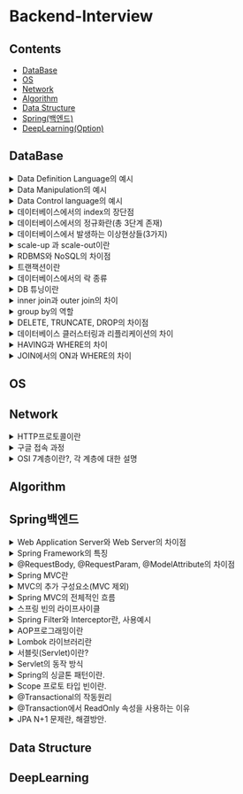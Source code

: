 # Backend-Interview


## Contents
- [DataBase](#DataBase)
- [OS](#OS)
- [Network](#Network)
- [Algorithm](#Algorithm)
- [Data Structure](#Data-Structure)
- [Spring(백엔드)](#Spring백엔드)
- [DeepLearning(Option)](#DeepLearning)


## DataBase
<details>
    <summary>Data Definition Language의 예시</summary>
    </br>
    <p>alter : 데이터베이스에 이미 존재하는 object의 구조를 변경할 때 사용</p>
    <p>create : 데이터베이스에 새로운 object를 만들 시 사용</p>
    <p>drop : 데이터베이스에 이미 존재하는 object를 삭제할 때 사용</p>
</details>

<details>
    <summary>Data Manipulation의 예시</summary>
    </br>
    <p>select : 데이터베이스 테이블에서 데이터를 검색할 때 사용</p>
    <p>insert : 데이터베이스 테이블에서 데이터를 새롭게 삽입할 때 사용</p>
    <p>update : 데이터베이스 테이블에 존재하던 데이터를 수정할 때 사용</p>
    <p>delete : 데이터베이스 테이블에 존재하던 데이터를 삭제할 때 사용</p>

</details>

<details>
    <summary>Data Control language의 예시</summary>
    </br>
    <p>commit : 데이터 베이스에 트랜잭션 operation이 정상적으로 종료된 것</p>
    <p>rollback : 트랜잭션 과정에서 문제가 발생하여 트랜잭션 이전 상태로 돌아가는 것</p>
    <p>grant : 특정 유저에게 데이터베이스 object에 대한 권한을 부여하는 것</p>
    <p>revoke : 특정 유저에게 부여했던 권한을 무효화하는 작업</p>
</details>

<details>
    <summary>데이터베이스에서의 index의 장단점</summary>
    </br>
    <p>장점 : 인덱스를 이용하여 더욱 빨리 query 결과를 얻을 수 있다. (정렬된 상태가 유지된다.)</p>
    <p>단점 : insert 연산 등 일부 연산에서는 오히려 성능이 하락할 수 있다.</p>
</details>

<details>
    <summary>데이터베이스에서의 정규화란(총 3단계 존재)</summary>
    </br>
    <p>정규화 : 하나의 릴레이션에서 오직 하나의 의미만이 존재하도록 일레이션을 분해하는 과정</p>
    <p>데이터의 일관성, 최소의 데이터 중복, 최대한의 데이터 유연성 결과를 가져옴</p>
    <p>1. 제 1정규형 : 테이브르이 컬럼이 원자 값(하나의 값)을 가지도록 분해</p>
    <p>2. 제 2정규형 : 제 1 정규형을 만족, 기본키가 아닌 속성이 기본키에 완전 종속이도록 분해</p>
    <p>3. 제 3 정규형 : 제 2 정규형을 만족, 기본키를 제외한 속성들 간의 이행 종속성이 없어야 한다.</p>
</details>

<details>
    <summary>데이터베이스에서 발생하는 이상현상들(3가지)</summary>
    </br>
    <p>이상 현상 : 데이터베이스 테이블을 잘목 설계하여 데이터를 삽입, 삭제, 수정할 때 새익는 논리적 오류</p>
    <p>1. 삽입 이상 : 데이터를 삽입할 때 특정 속성에 해당되는 값이 없어 NULL을 입력해야 하는 현상</p>
    <p>2. 갱신 이상 : 중복된 데이터 중 일부만이 수정되어 중복된 데이터들이 서로 모순을 일으키는 현상</p>
    <p>3. 삭제 이상 : 어떤 데이터를 삭제할 경우, 의도치 않은 다른 정보까지 삭제하는 현상</p>
</details>

<details>
    <summary>scale-up 과 scale-out이란</summary>
    </br>
    <p>scale-up : 하나의 서비의 하드웨어들을 업그레이드</p>
    <p>scale-out : 여러 대의 서버를 추가하는 것</p>
</details>

<details>
    <summary>RDBMS와 NoSQL의 차이점</summary>
    </br>
    <p>RDBMS : 모든 데이터를 2차원으로 표현</p>
    <p>장점 : 스키마에 맞춰 관리, 정합성이 보장됨</p>
    <p>단점 : 시스템이 커질 수록 쿼리 복잡, 성능 저하, scale out이 어려움</p>
    </br>
    <p>NoSQL : 데이터간의 관계를 정의하지 않음, 스키마 존재X - >자유롭게 데이터 관리 가능</p>
    <p>장점 : 스키마없이 Key-Value형태로 데이터 관리 가능, scale-up, scale-out 모두 가능</p>
    <p>단점 : 데이터 중복이 발생할 수 있음.</p>
    </br>
    <p>RDBMS가 유리한 경우 : 데이터 구조 명확, 스키마가 중요한 경우</p>
    <p>NoSQL이 유리한 경우 : 정확한 데이터 구조가 없는 경우, 데이터가 변경/확장될 수 있는 경우</p>
</details>

<details>
    <summary>트랜잭션이란</summary>
    </br>
    <p>한 작업의 완정성을 보장</p>
    <p>작업들을 모두 처리하거나 실패할 경우 실행 이전의 상태로 되돌리는 것</p>
    <p>즉, Commit되거나 Rollback됨</p>
</details>

<details>
    <summary>데이터베이스에서의 락 종류</summary>
    </br>
    <p>1. 공유락(LS, Shared Lock) : 읽기를 진행할 때 사용된는 락, 같은 공유락끼리는 동시에 접근 가능</p>
    <p>2. 배타락(LX, Exclusice Lock) : 데이터를 변경할 때 사용되는 락, 해당 락이 끝나기 전까지는 어떠한 접근도 허용되지 않음.</p>
    <p></p>
</details>

<details>
    <summary>DB 튜닝이란</summary>
    </br>
    <p>1단계 : DB설계 튜닝 (데이터 모델링, 인덱스 설계, 용량 산정)</p>
    <p>2단계 : DBMS 튜닝 (CPU, 메모리, I/O 관점) ex) Buffer크기, Cache 크기</p>
    <p>3단계 : SQL 튜닝 (Join, Indexing, SQL Executing Plan)</p>
    <p></p>
</details>

<details>
    <summary>inner join과 outer join의 차이</summary>
    </br>
    <p>inner join : 서로 연관된 내용만을 검색하는 조인</p>
    <p>outer join : 한쪽에 데이터가 없더라도 데이터가 있는 쪽의 내용을 전부 출력하는 조인</p>
    <p>outer ㅓoin에는 Left, Right, FULL outer join이 존재함</p>
</details>

<details>
    <summary>group by의 역할</summary>
    </br>
    <p>특정 column을 기준으로 연산한 결과를 집계 키로 설정하여 그룹을 지음 </p>
    <p></p>
    <p></p>
</details>

<details>
    <summary>DELETE, TRUNCATE, DROP의 차이점</summary>
    </br>
    <p>DELETE : 데이터는 지우지만 테이블 용량은 줄어들지 않음. 삭제 후 복구 가능</p>
    <p>TRUNCATE : 전체 데이터를 삭제하는 방법. 테이블의 용량은 줄어듦. 인덱스도 삭제됨. 테이블은 삭제되지 않지만 데이터는 복구할 수 없음</p>
    <p>DROP : 테이블 자체를 완전히 삭제하는 방식. 삭제 후 복구 불가</p>
</details>

<details>
    <summary>데이터베이스 클러스터링과 리플리케이션의 차이</summary>
    </br>
    <p>클러스터링 : 여러 개의 DB를 수평적인 구조로 구축, 동기 방식</p>
    <p>장점 : 데이터 동기화 -> 일관성있는 데이터, 높은 가용성(하나의 DB가 죽더라도 에러 X), 로드 밸런싱</p>
    <p>단점 : 저장소 하나를 공유할 경우 병목현상 발생, 운영 비용 상승</p></br>
    <p>리플리케이션 : 여러 개의 DB를 수직적인 구조로 구축, 비동기 방식</p>
    <p>장점 : 대부분의 DB 요청은 읽기 요청, 레플리케이션으로도 충분한 성능, 지연 시간 거의 없음</p>
    <p>단점 : 노드 들간의 데이터 동기화가 보장되지 않음. Master DB가 고장날 경우 복구 및 대처 어려움</p>
</details>

<details>
    <summary>HAVING과 WHERE의 차이</summary>
    </br>
    <p>HAVING : 그룹을 필터링하는데 사용(그룹화 혹은 집계 이후)</p>
    <p>WHERE : 개별 행을 필터링 하는데 사용(그룹화 혹은 집계 이전)</p>
</details>

<details>
    <summary>JOIN에서의 ON과 WHERE의 차이</summary>
    </br>
    <p>ON : JOIN이 시작되지 이전에 필터링을 진행</p>
    <p>WHERE : JOIN이 진행된 이후 해당 조건에 맟춰 필터링을 진행</p>
</details>

## OS

## Network

<details>
    <summary>HTTP프로토콜이란</summary>
    </br>
    <p>서버/클라이언트 모델을 따르는 데이터를 주고받기 위한 프로토콜</p>
    <p>특징 1: stateless(상태 정보를 저장하지 않음)</p>
    <p>특징 2: Connectionless(요청을 전송한 뒤 연결을 끊음.</p>
    </br>
    <p>장점 1: 연결 상태 처리, 상태 정보 관리 필요 X -> 서버 디자인 간단.</p>
    <p>장점 2: 각각의 HTTP 요청에 독립적으로 전송해주면 됨</p>
    </br>
    <p>단점 1: 이전 통신에 대한 정보가 없으므로 매번 인증 필요</p>
    <p>이를 해결하기 위해 쿠기, 세션을 활용</p>
</details>

<details>
    <summary>구글 접속 과정</summary>
    </br>
    <p>1. 사용자가 웹 브라우저에 URL 입력</p>
    <p>2. DNS서버를 이용하여 URL주소에 해당되는 IP 주소를 얻음</p>
    <p>3. 해당 IP 주소로 TCP 연결 설정</p>
    <p>4. 해당 웹 서버로 HTTP 요청 메시지를 보냄.</p>
    <p>5. 웹 서버는 요청에 알맞은 HTTP 응답 메시지를 보냄</p>
    <p>6. 클라이언트에게 도착한 HTTP 응답 메시지는 웹 페이지에 의해 변환, 출력됨.</p>
</details>

<details>
    <summary>OSI 7계층이란?, 각 계층에 대한 설명</summary>
    </br>
    <p>OSI 7계층 : 네트워크에서 데이터가 전송되는 단계를 7단계로 나눈 것.</p>
    <p>1계층(물리 계층) : 데이터를 전기 신호로 변환. 오직 데이터를 전송, 데이터를 전혀 상관하지 않음</p>
    <p>2계층(데이터 링크 계층) : 데이터의 물리적인 전송을 담당. 맥주소를 통해 통신함. 에러 검출/재전송/흐름 제어 등을 관리함.</p>
    <p>3계층(네트워크 계층) : 패킷을 목적지까지 빠르게 전송하기 위한 계층, IP주소, 라우터를 통해 라우팅 경로를 search</p>
    <p>4계층(전송 계층) : 최종 수신 프로세스로 데이터를 전송하는 역할, 패킷 생성 및 전송, TCP, UDP가 해당됨.</p>

</details>

## Algorithm

## Spring백엔드

<details>
    <summary>Web Application Server와 Web Server의 차이점</summary>
    </br>
    <P>Web Application Server : 비즈니스 로직을 넣을 수 있음. 주로 동적인 컨텐츠를 담당함(DB 접근, 데이터 처리)</p>
    <P>Web Server : 비즈니스 로직을 담당할 수 없음. 주로 정적인 콘텐츠를 담당함. (HTTP, JavaScript, CSS등)</p>
</details>

<details>
    <summary>Spring Framework의 특징</summary>
    </br>
    <p>1. 컨테이너를 통해 객체를 직접 관리</p>
    <P>2. 제어의 역전(IoC) : 제어권이 개발자가 아닌 프레임워크가 가지고 있어 프레임워크가 개발자의 코드를 호출한다.</p>
    <P>3. 의존성 주입(DI) : 계층, 서비스에서 의존성이 존재할 경우 외부에서 주입해준다.</p>
    <P>4. 관점 지향 프로그래밍(AOP) : 보안 등과 같이 공통적으로 사용하는 기능의 경우 해당 기능을 분리하여 관리한다.</p>
</details>

<details>
    <summary>@RequestBody, @RequestParam, @ModelAttribute의 차이점</summary>
    </br>
    <p>@RequestBody : 클라이언트가 전송한 JSON형태의 HTTP Body 내용을 java 객체로 변환해주는 역할</p>
    <p>@RequestParam : 1개의 HTTP 요청 parameter를 받기 위해 사용</p>
    <p>@ModelAttribute : HTTP내부의 값들을 Getter, Setter, 생성자를 통해 주입하기 위해 사용. (Getter, Setter, 생성자는 미리 정의되어 있어야 함)</p>
</details>

<details>
    <summary>Spring MVC란</summary>
    </br>
    <p>Model : 데이터 관리 및 비즈니스 로직을 처리하는 부분</p>
    <p>View : 비즈니스 로직의 처리 결과를 통해 유저 인터페이스가 표현되는 구간</p>
    <p>Controller : 사용자의 용청을 처리하고 Model과 View사이를 중개하는 역할</p>
</details>

<details>
    <summary>MVC의 추가 구성요소(MVC 제외)</summary>
    </br>
    <p>DispatcherServlet : 클라이언트에게 요청을 받아 응답까지의 MVC 처리 과정을 통제</p>
    <p>HandlerMapping : 클라이언트의 요청 URL을 처리할 Controller를 결정</p>
    <p>HandlerAdapter : HandlerMapping을 통해 결정된 핸들러 정보로 해당 메소드를 직접 호출해주는 역할</p>
    <p>ViewResolver : Controller의 처리 결과를 생성할 View를 결정</p>
</details>

<details>
    <summary>Spring MVC의 전체적인 흐름</summary>
    </br>
    <p>1. 클라언트가 URL을 통해 요청을 전송</p>
    <p>2. Dispatcher Servlet은 해당 요청을 처리할 컨트롤러를 찾는다.</p>
    <p>3. Dispatcher Servlet은 핸들러 어댑터에게 요청의 전달을 맡김</p>
    <p>4. Handler Adpater는 해당 컨트롤러에게 요청을 전달.</p>
    <p>5. 컨트롤러는 비즈니스 로직을 처리한 후 반환할 뷰의 이름을 반환</p>
    <p>6. Dispatcher Sevlet은 ViewResolver를 통해 반환할 뷰를 결정</p>
    <p>7. Dispatcher Servlet은 View에 전달할 데이터를 추가한다.</p>
    <p>8. 데이터가 추가된 View를 반환한다.</p>
</details>

<details>
    <summary>스프링 빈의 라이프사이클</summary>
    </br>
    <p>스프링 IoC 컨테이너 생성 -> 스프링 빈 생성 -> 의존 관계 주입 -> 초기화 콜백 메소드 호출 -> 사용 -> 소멸 전 콜백 메소드 호출 -> 스프링 종료</p>
    <p>빈 생명주기 콜백 방법</p>
    <p>1. 인터페이스(InitilaizingBean, DisposableBean)</p>
    <p>2. 설정 정보에 초기화 메소도, 종료 메소드 지정, @Bean에서 지정</p>
    <p>3. @PostConstruct, @PreDestroy 어노테이션 지원</p>
</details>

<details>
    <summary>Spring Filter와 Interceptor란, 사용예시</summary>
    </br>
    <p>필터 : 요청과 응답을 거른 뒤 정제하는 역할, 톰캣과 같은 웹 컨테이너에 의해 관리, 스프링 범위 밖에서 처리</p>
    <p>사례 : 보안 인증, 인가, 요청 검사, 데이터 압축 및 인코딩, Spring과 분리하고자 하는 기능</p>
    <p>Interceptor : 요청에 대한 작업 전/후로 요청, 참조를 가로채 가공. 스프링 컨텍스트에서 동작함.</p>
    <p>사례 : 세부적인 보안 및 인증, Controller로 넘겨주는 데이터 가공</p>
</details>

<details>
    <summary>AOP프로그래밍이란</summary>
    </br>
    <p>핵심 비즈니스 로직에 존재하는 공통 사랑을 분리하여 각각 모듈화하는 것을 의미.</p>
    <p>주로 인증, 로깅, 트랜잭션 처리에 사용됨</p>
    <p>장점 : 중복 코드 제거, 재활용성 극대화, 변화 수용 용이성</p>
</details>

<details>
    <summary>Lombok 라이브러리란</summary>
    </br>
    <p>메소드를 컴파일 하는 과정에서 개입하여 추가적인 코드를 생성함.(어노테이션 프로세싱)</p>
    <p>EX) Getter, Setter</p>
</details>

<details>
    <summary>서블릿(Servlet)이란?</summary>
    </br>
    <p>클라인언트의 요청을 처리, 결과를 반환하는 Servlet 클래스의 구현 규칙을 지킨 자바 웹 프로그래밍 기술.</p>
</details>

<details>
    <summary>Servlet의 동작 방식</summary>
    </br>
    <p>1. 클라이언트가 URL을 입력한 경우 HTTP Request가 Servlet 콘테이너로 전송된다.</p>
    <p>2. 요청을 받은 Servlet container는  HTTPServletRequest, HTTPServletResponse 객체를 생성</p>
    <p>3. web.xml을 기준으로 요청된 URL에 해당되는 Servlet을 찾는다.</p>
    <p>4. 해당 Servlet에서 service 메소드를 호출, 요청 방식에 따라 doGet(), doPost()를 호출</p>
    <p>5. doGet(), doPost() 메소드는 페이지 생성, 이후 HTTPServletResponse 객체를 통해 응답.</p>
    <p>6. 응답이 종료된 경우 HTTPServletRequest, HTTPServletResponse 객체를 삭제</p>
</details>

<details>
    <summary>Spring의 싱글톤 패턴이란.</summary>
    </br>
    <p>Bean 설정 시 별다른 옵션이 존재하지 않는 경우 default로 설정됨.</p>
    <p>요청이 들어올 때마다 객체를 새로 생성하지 않고, 기존에 존재하던 객체를 활용 -> 효율적인 사용이 가능함.</p>
</details>

<details>
    <summary>Scope 프로토 타입 빈이란.</summary>
    </br>
    <p>기존의 싱글톤과 반대되는 개념.</p>
    <p>요청이 새로 들어롤 때마다 매번 새로운 객체를 반환해줌.</p>
    <p></p>
</details>

<details>
    <summary>@Transactional의 작동원리</summary>
    </br>
    <p>AOP를 통해 Target을 상속한 Proxy 객체가 됨.</p>
    <p>Target 메소드 전후로 Transaction을 수행함.</p>
    <p></p>
</details>

<details>
    <summary>@Transaction에서 ReadOnly 속성을 사용하는 이유</summary>
    </br>
    <p>트랜잭션 내부에서 수정, 삭제 등의 목적이 아닐 때 사용함.</p>
    <p>영속성 콘텍스트에서 엔티티를 관리할 필요 없음 -> readOnly를 통해 메모리 절약 가능</p>
</details>

<details>
    <summary>JPA N+1 문제란, 해결방안. </summary>
    </br>
    <p>N + 1 문제 : 하나의 query를 날렸을 때 N개의 추가적인 query가 발생하는 문제.</p>
    <p>해결 방안</p>
    <P>1. Fetch join : 미리 두 테이블을 조인하여 한 번에 모든 데이터를 가져옴</p>
    <P>2. @Entity Graph : attributePaths 속성에 연관 조회할 Entity 명을 적으면 됨.</p>
    <P>주의점 : Catesian Product로 인한 중복값 발생 가능성</p>
    <P>Distinct(SQL) or set(Java)을 통해 해결</p>
</details>

## Data Structure

## DeepLearning